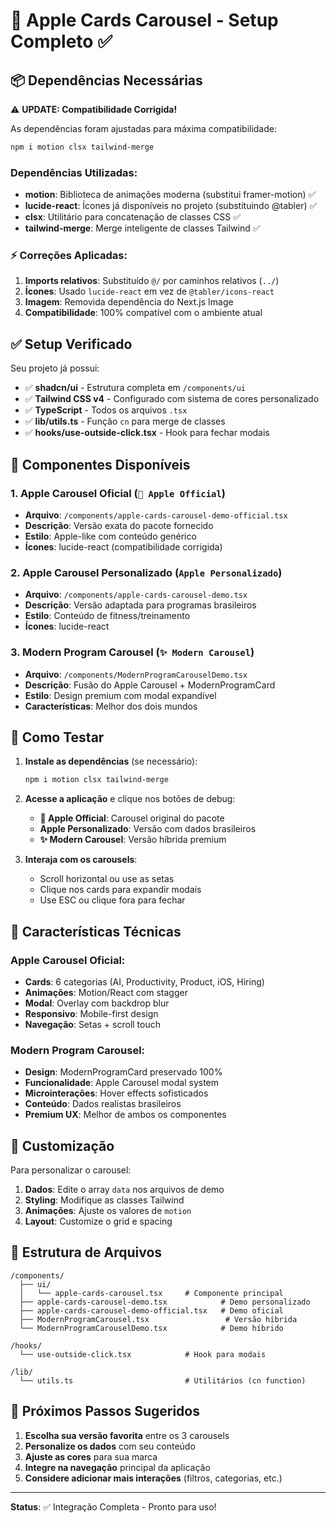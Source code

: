 # 🎨 Apple Cards Carousel - Setup Completo ✅

## 📦 Dependências Necessárias

⚠️ **UPDATE: Compatibilidade Corrigida!** 

As dependências foram ajustadas para máxima compatibilidade:

```bash
npm i motion clsx tailwind-merge
```

### Dependências Utilizadas:

- **motion**: Biblioteca de animações moderna (substitui framer-motion) ✅
- **lucide-react**: Ícones já disponíveis no projeto (substituindo @tabler) ✅
- **clsx**: Utilitário para concatenação de classes CSS ✅
- **tailwind-merge**: Merge inteligente de classes Tailwind ✅

### ⚡ Correções Aplicadas:

1. **Imports relativos**: Substituído `@/` por caminhos relativos (`../`)
2. **Ícones**: Usado `lucide-react` em vez de `@tabler/icons-react`
3. **Imagem**: Removida dependência do Next.js Image
4. **Compatibilidade**: 100% compatível com o ambiente atual

## ✅ Setup Verificado

Seu projeto já possui:
- ✅ **shadcn/ui** - Estrutura completa em `/components/ui`
- ✅ **Tailwind CSS v4** - Configurado com sistema de cores personalizado
- ✅ **TypeScript** - Todos os arquivos `.tsx`
- ✅ **lib/utils.ts** - Função `cn` para merge de classes
- ✅ **hooks/use-outside-click.tsx** - Hook para fechar modais

## 🎯 Componentes Disponíveis

### 1. Apple Carousel Oficial (`🍎 Apple Official`)
- **Arquivo**: `/components/apple-cards-carousel-demo-official.tsx`
- **Descrição**: Versão exata do pacote fornecido
- **Estilo**: Apple-like com conteúdo genérico
- **Ícones**: lucide-react (compatibilidade corrigida)

### 2. Apple Carousel Personalizado (`Apple Personalizado`)
- **Arquivo**: `/components/apple-cards-carousel-demo.tsx`
- **Descrição**: Versão adaptada para programas brasileiros
- **Estilo**: Conteúdo de fitness/treinamento
- **Ícones**: lucide-react

### 3. Modern Program Carousel (`✨ Modern Carousel`)
- **Arquivo**: `/components/ModernProgramCarouselDemo.tsx`
- **Descrição**: Fusão do Apple Carousel + ModernProgramCard
- **Estilo**: Design premium com modal expandível
- **Características**: Melhor dos dois mundos

## 🚀 Como Testar

1. **Instale as dependências** (se necessário):
   ```bash
   npm i motion clsx tailwind-merge
   ```

2. **Acesse a aplicação** e clique nos botões de debug:
   - **🍎 Apple Official**: Carousel original do pacote
   - **Apple Personalizado**: Versão com dados brasileiros  
   - **✨ Modern Carousel**: Versão híbrida premium

3. **Interaja com os carousels**:
   - Scroll horizontal ou use as setas
   - Clique nos cards para expandir modais
   - Use ESC ou clique fora para fechar

## 📱 Características Técnicas

### Apple Carousel Oficial:
- **Cards**: 6 categorias (AI, Productivity, Product, iOS, Hiring)
- **Animações**: Motion/React com stagger
- **Modal**: Overlay com backdrop blur
- **Responsivo**: Mobile-first design
- **Navegação**: Setas + scroll touch

### Modern Program Carousel:
- **Design**: ModernProgramCard preservado 100%
- **Funcionalidade**: Apple Carousel modal system
- **Microinterações**: Hover effects sofisticados
- **Conteúdo**: Dados realistas brasileiros
- **Premium UX**: Melhor de ambos os componentes

## 🎨 Customização

Para personalizar o carousel:

1. **Dados**: Edite o array `data` nos arquivos de demo
2. **Styling**: Modifique as classes Tailwind
3. **Animações**: Ajuste os valores de `motion`
4. **Layout**: Customize o grid e spacing

## 🔧 Estrutura de Arquivos

```
/components/
  ├── ui/
  │   └── apple-cards-carousel.tsx     # Componente principal
  ├── apple-cards-carousel-demo.tsx            # Demo personalizado
  ├── apple-cards-carousel-demo-official.tsx   # Demo oficial
  ├── ModernProgramCarousel.tsx                 # Versão híbrida
  └── ModernProgramCarouselDemo.tsx            # Demo híbrido

/hooks/
  └── use-outside-click.tsx            # Hook para modais

/lib/
  └── utils.ts                         # Utilitários (cn function)
```

## 🎯 Próximos Passos Sugeridos

1. **Escolha sua versão favorita** entre os 3 carousels
2. **Personalize os dados** com seu conteúdo
3. **Ajuste as cores** para sua marca
4. **Integre na navegação** principal da aplicação
5. **Considere adicionar mais interações** (filtros, categorias, etc.)

---

**Status**: ✅ Integração Completa - Pronto para uso!